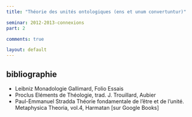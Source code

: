```yaml
---
title: "Théorie des unités ontologiques (ens et unum convertuntur)"

seminar: 2012-2013-connexions
part: 2

comments: true

layout: default
---
```


## bibliographie

- Leibniz Monadologie Gallimard, Folio Essais
- Proclus Eléments de Théologie, trad. J. Trouillard, Aubier
- Paul-Emmanuel Stradda Théorie fondamentale de l’être et de l’unité. Metaphysica Theoria, vol.4, Harmatan [sur Google Books]